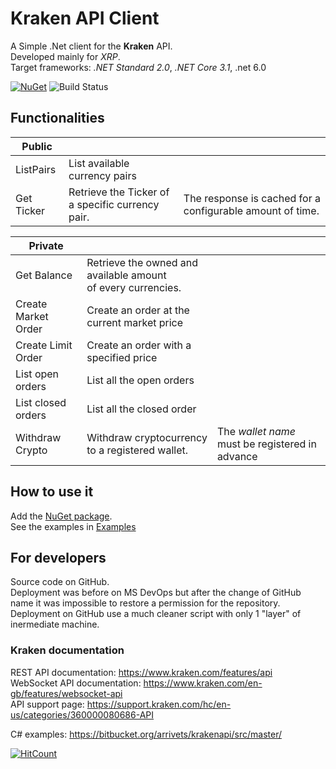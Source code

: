 # Kraken API Client

A Simple .Net client for the **Kraken** API.  
Developed mainly for _XRP_.  
Target frameworks: _.NET Standard 2.0_, _.NET Core 3.1_, .net 6.0

[![NuGet](https://img.shields.io/nuget/v/Alex75.KrakenApiClient.svg)](https://www.nuget.org/packages/Alex75.KrakenApiClient) 
![Build Status](https://github.com/alex-piccione/KrakenApiClient/actions/workflows/dotnet.yml/badge.svg)

## Functionalities

**Public** | &nbsp; | &nbsp; 
---                 | ---                                              | ---
ListPairs           | List available currency pairs                    | 
Get Ticker          | Retrieve the Ticker of a specific currency pair. | The response is cached for a configurable amount of time.


**Private** | &nbsp; | &nbsp;
---                  | ---                                                                | ---
Get Balance          | Retrieve the owned and available amount <br/>of every currencies.  | 
Create Market Order  | Create an order at the current market price                        | 
Create Limit Order   | Create an order with a specified price                             | 
List open orders     | List all the open orders                                           | 
List closed orders   | List all the closed order                                          |
Withdraw Crypto      | Withdraw cryptocurrency to a registered wallet.                    | The _wallet name_ must be registered in advance


## How to use it

Add the <a href="https://www.nuget.org/packages/Alex75.KrakenApiClient" target="_blank">NuGet package</a>.  
See the examples in <a href="Example/Program.cs">Examples</a>


## For developers

Source code on GitHub.  
Deployment was before on MS DevOps but after the change of GitHub name it was impossible to restore a permission for the repository.  
Deployment on GitHub use a much cleaner script with only 1 "layer" of inermediate machine.  

### Kraken documentation

REST API documentation: https://www.kraken.com/features/api  
WebSocket API documentation: https://www.kraken.com/en-gb/features/websocket-api  
API support page: https://support.kraken.com/hc/en-us/categories/360000080686-API  

C# examples: https://bitbucket.org/arrivets/krakenapi/src/master/

  
  

[![HitCount](http://hits.dwyl.io/alex-piccione/alex-piccione/KrakenApiClient.svg)](http://hits.dwyl.io/alex-piccione/alex-piccione/KrakenApiClient)

